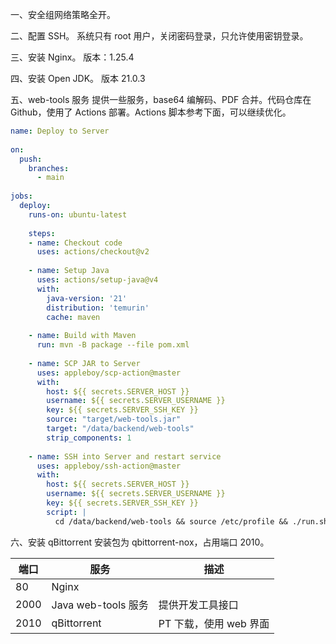 一、安全组网络策略全开。

二、配置 SSH。
系统只有 root 用户，关闭密码登录，只允许使用密钥登录。

三、安装 Nginx。
版本：1.25.4

四、安装 Open JDK。
版本 21.0.3

五、web-tools 服务
提供一些服务，base64 编解码、PDF 合并。代码仓库在 Github，使用了 Actions 部署。Actions 脚本参考下面，可以继续优化。
```yml
name: Deploy to Server  
  
on:  
  push:  
    branches:  
      - main  
  
jobs:  
  deploy:  
    runs-on: ubuntu-latest  
  
    steps:  
    - name: Checkout code  
      uses: actions/checkout@v2  
  
    - name: Setup Java  
      uses: actions/setup-java@v4  
      with:  
        java-version: '21'  
        distribution: 'temurin'  
        cache: maven  
  
    - name: Build with Maven  
      run: mvn -B package --file pom.xml  
  
    - name: SCP JAR to Server  
      uses: appleboy/scp-action@master  
      with:  
        host: ${{ secrets.SERVER_HOST }}  
        username: ${{ secrets.SERVER_USERNAME }}  
        key: ${{ secrets.SERVER_SSH_KEY }}  
        source: "target/web-tools.jar"  
        target: "/data/backend/web-tools"  
        strip_components: 1  
  
    - name: SSH into Server and restart service  
      uses: appleboy/ssh-action@master  
      with:  
        host: ${{ secrets.SERVER_HOST }}  
        username: ${{ secrets.SERVER_USERNAME }}  
        key: ${{ secrets.SERVER_SSH_KEY }}  
        script: |  
          cd /data/backend/web-tools && source /etc/profile && ./run.sh restart
```

六、安装 qBittorrent
安装包为 qbittorrent-nox，占用端口 2010。


| 端口   | 服务                | 描述              |
| ---- | ----------------- | --------------- |
| 80   | Nginx             |                 |
| 2000 | Java web-tools 服务 | 提供开发工具接口        |
| 2010 | qBittorrent       | PT 下载，使用 web 界面 |
